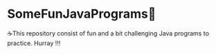 # SomeFunJavaPrograms🎉
☕This repository consist of fun and a bit challenging Java programs to practice.
Hurray !!!
